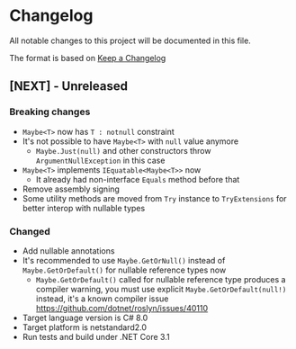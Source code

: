 # Changelog
All notable changes to this project will be documented in this file.

The format is based on [Keep a Changelog](https://keepachangelog.com/en/1.0.0/)

## [NEXT] - Unreleased

### Breaking changes
- `Maybe<T>` now has `T : notnull` constraint
- It's not possible to have `Maybe<T>` with `null` value anymore
    - `Maybe.Just(null)` and other constructors throw `ArgumentNullException` in this case
- `Maybe<T>` implements `IEquatable<Maybe<T>>` now
    - It already had non-interface `Equals` method before that
- Remove assembly signing
- Some utility methods are moved from `Try` instance to `TryExtensions` for better interop with nullable types

### Changed
- Add nullable annotations
- It's recommended to use `Maybe.GetOrNull()` instead of `Maybe.GetOrDefault()` for nullable reference types now
    - `Maybe.GetOrDefault()` called for nullable reference type produces a compiler warning, you must use explicit `Maybe.GetOrDefault(null!)` instead, it's a known compiler issue https://github.com/dotnet/roslyn/issues/40110
- Target language version is C# 8.0
- Target platform is netstandard2.0
- Run tests and build under .NET Core 3.1
